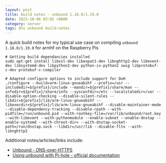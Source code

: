 ```yaml
---
layout: post
title: build notes - unbound 1.18.0/1.19.0
date: 2023-10-06 03:02 +0800
category: server
tags: dns unbound build-notes
---
```

A quick build notes for my typical use case on compiling `unbound 1.18.0/1.19.0` for armhf on the Raspberry Pis

    # Getting build dependancies installed
    sudo apt-get install libssl-dev libexpat1-dev libnghttp2-dev libevent-dev libsystemd-dev libpython2-dev python-is-python2 swig libprotobuf-c-dev protobuf-c-compiler
 
    # Adapted configure options to include support for DoH
    ./configure --build=arm-linux-gnueabihf --prefix=/usr --includedir=${prefix}/include --mandir=${prefix}/share/man --infodir=${prefix}/share/info --sysconfdir=/etc --localstatedir=/var --disable-option-checking --disable-silent-rules --libdir=${prefix}/lib/arm-linux-gnueabihf --libexecdir=${prefix}/lib/arm-linux-gnueabihf --disable-maintainer-mode --disable-dependency-tracking --disable-rpath --with-pidfile=/run/unbound.pid --with-rootkey-file=/var/lib/unbound/root.key --with-libevent --with-pythonmodule --enable-subnet --enable-dnstap --enable-systemd --with-chroot-dir= --with-dnstap-socket-path=/run/dnstap.sock --libdir=/usr/lib --disable-flto --with-libnghttp2

Additional notes/articles/links include:
- [Unbound - DNS-over-HTTPS](https://unbound.docs.nlnetlabs.nl/en/latest/topics/privacy/dns-over-https.html)
- [Using unbound with Pi-hole - official documentation](https://docs.pi-hole.net/guides/dns/unbound/)

